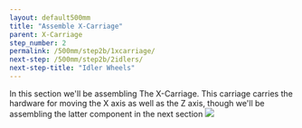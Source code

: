 ```yaml
---
layout: default500mm
title: "Assemble X-Carriage"
parent: X-Carriage
step_number: 2
permalink: /500mm/step2b/1xcarriage/
next-step: /500mm/step2b/2idlers/
next-step-title: "Idler Wheels"
---
```


In this section we'll be assembling The X-Carriage. This carriage carries the hardware for moving the X axis as well as the Z axis, though we'll be assembling the latter component in the next section
<img src="../../step2/photo/jpfs_DSC2650.jpg">
